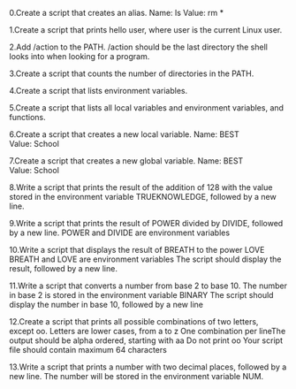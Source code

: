 0.Create a script that creates an alias.
Name: ls Value: rm *

1.Create a script that prints hello user, where user is the current Linux user.

2.Add /action to the PATH. /action should be the last directory the shell looks into when looking for a program.

3.Create a script that counts the number of directories in the PATH.

4.Create a script that lists environment variables.

5.Create a script that lists all local variables and environment variables, and functions.

6.Create a script that creates a new local variable.
Name: BEST Value: School

7.Create a script that creates a new global variable.
Name: BEST Value: School

8.Write a script that prints the result of the addition of 128 with the value stored in the environment variable TRUEKNOWLEDGE, followed by a new line.

9.Write a script that prints the result of POWER divided by DIVIDE, followed by a new line.
POWER and DIVIDE are environment variables

10.Write a script that displays the result of BREATH to the power LOVE
BREATH and LOVE are environment variables
The script should display the result, followed by a new line.

11.Write a script that converts a number from base 2 to base 10.
The number in base 2 is stored in the environment variable BINARY
The script should display the number in base 10, followed by a new line

12.Create a script that prints all possible combinations of two letters, except oo.
Letters are lower cases, from a to z
One combination per lineThe output should be alpha ordered, starting with aa
Do not print oo
Your script file should contain maximum 64 characters

13.Write a script that prints a number with two decimal places, followed by a new line.
The number will be stored in the environment variable NUM.


